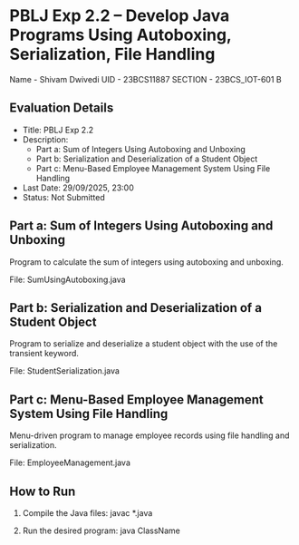 # PBLJ Exp 2.2 – Develop Java Programs Using Autoboxing, Serialization, File Handling      
 Name - Shivam Dwivedi
 UID - 23BCS11887
 SECTION - 23BCS_IOT-601 B
## Evaluation Details
- Title: PBLJ Exp 2.2
- Description:
  - Part a: Sum of Integers Using Autoboxing and Unboxing
  - Part b: Serialization and Deserialization of a Student Object
  - Part c: Menu-Based Employee Management System Using File Handling
- Last Date: 29/09/2025, 23:00
- Status: Not Submitted

## Part a: Sum of Integers Using Autoboxing and Unboxing
Program to calculate the sum of integers using autoboxing and unboxing.

File: SumUsingAutoboxing.java

## Part b: Serialization and Deserialization of a Student Object
Program to serialize and deserialize a student object with the use of the transient keyword.

File: StudentSerialization.java

## Part c: Menu-Based Employee Management System Using File Handling
Menu-driven program to manage employee records using file handling and serialization.

File: EmployeeManagement.java

## How to Run
1. Compile the Java files:
   javac *.java

2. Run the desired program:
   java ClassName
